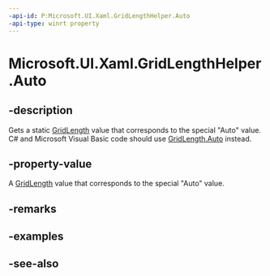 ```yaml
---
-api-id: P:Microsoft.UI.Xaml.GridLengthHelper.Auto
-api-type: winrt property
---
```


<!-- Property syntax
public Windows.UI.Xaml.GridLength Auto { get; }
-->

# Microsoft.UI.Xaml.GridLengthHelper.Auto

## -description
Gets a static [GridLength](gridlength.md) value that corresponds to the special "Auto" value. C# and Microsoft Visual Basic code should use [GridLength.Auto](/dotnet/api/windows.ui.xaml.gridlength.auto) instead.

## -property-value
A [GridLength](gridlength.md) value that corresponds to the special "Auto" value.

## -remarks

## -examples

## -see-also
